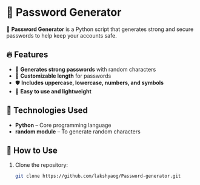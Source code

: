 # 🔐 Password Generator  

🚀 **Password Generator** is a Python script that generates strong and secure passwords to help keep your accounts safe.  

## 🔥 Features  
- 🔑 **Generates strong passwords** with random characters  
- 🔄 **Customizable length** for passwords  
- 🛡️ **Includes uppercase, lowercase, numbers, and symbols**  
- 🎯 **Easy to use and lightweight**  

## 📌 Technologies Used  
- **Python** – Core programming language  
- **random module** – To generate random characters  

## 🚀 How to Use  
1. Clone the repository:  
   ```sh
   git clone https://github.com/lakshyaog/Password-generator.git
